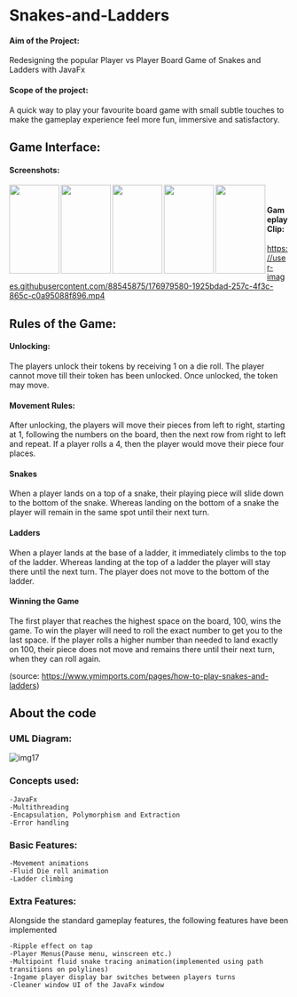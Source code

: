 # Snakes-and-Ladders

#### Aim of the Project: 
Redesigning the popular Player vs Player Board Game of Snakes and Ladders with JavaFx

#### Scope of the project: 
A quick way to play your favourite board game with small subtle touches to make the gameplay experience feel more fun, immersive and satisfactory.

## Game Interface:
#### Screenshots:
<a href="https://user-images.githubusercontent.com/88545875/176979100-3080c7c5-2ea1-4f40-92c2-c7b0a37ea5cb.png"><img src="https://user-images.githubusercontent.com/88545875/176979100-3080c7c5-2ea1-4f40-92c2-c7b0a37ea5cb.png" align="left" height="160" width="90" ></a>

<a href="https://user-images.githubusercontent.com/88545875/176978862-b1b3a210-6fbd-4c80-9515-1f283f0c7464.png"><img src="https://user-images.githubusercontent.com/88545875/176978862-b1b3a210-6fbd-4c80-9515-1f283f0c7464.png" align="left" height="160" width="90" ></a>

<a href="https://user-images.githubusercontent.com/88545875/176978930-841e6c1f-4aad-44eb-85db-481a35db8a72.png"><img src="https://user-images.githubusercontent.com/88545875/176978930-841e6c1f-4aad-44eb-85db-481a35db8a72.png" align="left" height="160" width="90" ></a>

<a href="https://user-images.githubusercontent.com/88545875/176979027-154a0ea5-28a5-447f-8646-dd811c4ea33d.png"><img src="https://user-images.githubusercontent.com/88545875/176979027-154a0ea5-28a5-447f-8646-dd811c4ea33d.png" align="left" height="160" width="90" ></a>

<a href="https://user-images.githubusercontent.com/88545875/176979067-5b3919ab-ff3e-405c-a2bd-a36094bdf9fa.png"><img src="https://user-images.githubusercontent.com/88545875/176979067-5b3919ab-ff3e-405c-a2bd-a36094bdf9fa.png" align="left" height="160" width="90" ></a><br>
#### Gameplay Clip: 
https://user-images.githubusercontent.com/88545875/176979580-1925bdad-257c-4f3c-865c-c0a95088f896.mp4

## Rules of the Game:

#### Unlocking:
The players unlock their tokens by receiving 1 on a die roll. The player cannot move till their token has been unlocked. Once unlocked, the token may move.

#### Movement Rules:
After unlocking, the players will move their pieces from left to right, starting at 1, following the numbers on the board, then the next row from right to left and repeat. If a player rolls a 4, then the player would move their piece four places.

#### Snakes
When a player lands on a top of a snake, their playing piece will slide down to the bottom of the snake.
Whereas landing on the bottom of a snake the player will remain in the same spot until their next turn.

#### Ladders
When a player lands at the base of a ladder, it immediately climbs to the top of the ladder.
Whereas landing at the top of a ladder the player will stay there until the next turn. The player does not move to the bottom of the ladder.

#### Winning the Game
The first player that reaches the highest space on the board, 100, wins the game. To win the player will need to roll the exact number to get you to the last space. If the player rolls a higher number than needed to land exactly on 100, their piece does not move and remains there until their next turn, when they can roll again.

(source: https://www.ymimports.com/pages/how-to-play-snakes-and-ladders)
## About the code
### UML Diagram:
![img17](https://user-images.githubusercontent.com/88545875/176978591-829545b1-352b-4fde-aca7-cefbeac54b36.jpg)
### Concepts used:
    -JavaFx 
    -Multithreading 
    -Encapsulation, Polymorphism and Extraction 
    -Error handling 


### Basic Features:
    -Movement animations 
    -Fluid Die roll animation
    -Ladder climbing


### Extra Features:
Alongside the standard gameplay features, the following features have been implemented

    -Ripple effect on tap
    -Player Menus(Pause menu, winscreen etc.)
    -Multipoint fluid snake tracing animation(implemented using path transitions on polylines)
    -Ingame player display bar switches between players turns
    -Cleaner window UI of the JavaFx window
